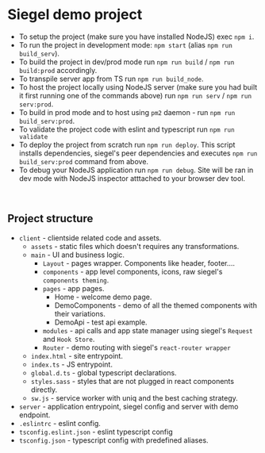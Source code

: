 <h1>Siegel demo project</h1>

- To setup the project (make sure you have installed NodeJS) exec `npm i`.
- To run the project in development mode: `npm start` (alias `npm run build_serv`).
- To build the project in dev/prod mode run `npm run build` / `npm run build:prod` accordingly.
- To transpile server app from TS run `npm run build_node`.
- To host the project locally using NodeJS server (make sure you had built it first running one of the commands above) run `npm run serv` / `npm run serv:prod`.
- To build in prod mode and to host using `pm2` daemon - run `npm run build_serv:prod`.
- To validate the project code with eslint and typescript run `npm run validate`
- To deploy the project from scratch run `npm run deploy`. This script installs dependencies, siegel's peer dependencies and executes `npm run build_serv:prod` command from above.
- To debug your NodeJS application run `npm run debug`. Site will be ran in dev mode with NodeJS inspector atttached to your browser dev tool.

<br />
<h2>Project structure</h2>

- `client` - clientside related code and assets.
    - `assets` - static files which doesn't requires any transformations.
    - `main` - UI and business logic.
        - `Layout` - pages wrapper. Components like header, footer....
        - `components` - app level components, icons, raw siegel's `components theming`.
        - `pages` - app pages.
            - Home - welcome demo page.
            - DemoComponents - demo of all the themed components with their variations.
            - DemoApi - test api example.
        - `modules` - api calls and app state manager using siegel's `Request` and `Hook Store`.
        - `Router` - demo routing with siegel's `react-router wrapper`
    - `index.html` - site entrypoint.
    - `index.ts` - JS entrypoint.
    - `global.d.ts` - global typescript declarations.
    - `styles.sass` - styles that are not plugged in react components directly.
    - `sw.js` - service worker with uniq and the best caching strategy.
- `server` - application entrypoint, siegel config and server with demo endpoint.
- `.eslintrc` - eslint config.
- `tsconfig.eslint.json` - eslint typescript config
- `tsconfig.json` - typescript config with predefined aliases.